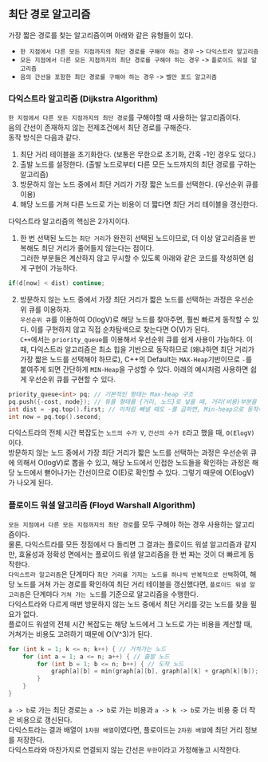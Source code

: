 ## 최단 경로 알고리즘
가장 짧은 경로를 찾는 알고리즘이며 아래와 같은 유형들이 있다.    
* `한 지점에서 다른 모든 지점까지의 최단 경로를 구해야 하는 경우` -> `다익스트라 알고리즘`    
* `모든 지점에서 다른 모든 지점까지의 최단 경로를 구해야 하는 경우` -> `플로이드 워셜 알고리즘`
* `음의 간선을 포함한 최단 경로를 구해야 하는 경우` -> `벨만 포드 알고리즘`

### 다익스트라 알고리즘 (Dijkstra Algorithm)
`한 지점에서 다른 모든 지점까지의 최단 경로`를 구해야할 때 사용하는 알고리즘이다.    
음의 간선이 존재하지 않는 전제조건에서 최단 경로를 구해준다.    
동작 방식은 다음과 같다.
1. 최단 거리 테이블을 초기화한다. (보통은 무한으로 초기화, 간혹 -1인 경우도 있다.)
2. 출발 노드를 설정한다. (출발 노드로부터 다른 모든 노드까지의 최단 경로를 구하는 알고리즘)
3. 방문하지 않는 노드 중에서 최단 거리가 가장 짧은 노드를 선택한다. (우선순위 큐를 이용)
4. 해당 노드를 거쳐 다른 노드로 가는 비용이 더 짧다면 최단 거리 테이블을 갱신한다.

다익스트라 알고리즘의 핵심은 2가지이다.    
1. 한 번 선택된 노드는 `최단 거리`가 완전히 선택된 노드이므로, 더 이상 알고리즘을 반복해도 최단 거리가 줄어들지 않는다는 점이다.    
그러한 부분들은 계산하지 않고 무시할 수 있도록 아래와 같은 코드를 작성하면 쉽게 구현이 가능하다.
```cpp
if(d[now] < dist) continue;
```

2. 방문하지 않는 노드 중에서 가장 최단 거리가 짧은 노드를 선택하는 과정은 우선순위 큐를 이용하자.    
`우선순위 큐`를 이용하여 O(logV)로 해당 노드를 찾아주면, 훨씬 빠르게 동작할 수 있다.
이를 구현하지 않고 직접 순차탐색으로 찾는다면 O(V)가 된다.    
`C++`에서는 `priority_queue`를 이용해서 우선순위 큐를 쉽게 사용이 가능하다. 이 때, 다익스트라 알고리즘은 최소 힙을 기반으로 동작하므로
(왜냐하면 최단 거리가 가장 짧은 노드를 선택해야 하므로), C++의 Default는 `MAX-Heap`기반이므로 `-`를 붙여주게 되면 간단하게 `MIN-Heap`을 구성할 수 있다.
아래의 예시처럼 사용하면 쉽게 우선순위 큐를 구현할 수 있다.    
```cpp
priority_queue<int> pq; // 기본적인 형태는 Max-heap 구조
pq.push({-cost, node}); // 튜플 형태를 {거리, 노드}로 넣을 때, 거리(비용)부분을 -를 곱해서 넣어주게 되면, Min-heap으로 동작하게 된다.
int dist = -pq.top().first; // 이처럼 빼낼 때도 -를 곱하면, Min-heap으로 동작하게 된다.
int now = pq.top().second; 
```

다익스트라의 전체 시간 복잡도는 `노드의 수가 V`, `간선의 수가 E`라고 했을 때, `O(ElogV)`이다.    
방문하지 않는 노드 중에서 가장 최단 거리가 짧은 노드를 선택하는 과정은 우선순위 큐에 의해서 O(logV)로 뽑을 수 있고,
해당 노드에서 인접한 노드들을 확인하는 과정은 해당 노드에서 뻗어나가는 간선이므로 O(E)로 확인할 수 있다. 그렇기 때문에 O(ElogV)가 나오게 된다.

### 플로이드 워셜 알고리즘 (Floyd Warshall Algorithm)
`모든 지점에서 다른 모든 지점까지의 최단 경로`를 모두 구해야 하는 경우 사용하는 알고리즘이다.    
물론, 다익스트라를 모든 정점에서 다 돌리면 그 결과는 플로이드 워셜 알고리즘과 같지만, 효율성과 정확성 면에서는 플로이드 워셜 알고리즘을 한 번 짜는 것이 더 빠르게 동작한다.    
`다익스트라 알고리즘`은 단계마다 `최단 거리를 가지는 노드를 하나씩 반복적으로 선택`하여, 해당 노드를 거쳐 가는 경로를 확인하여 최단 거리 테이블을 갱신했다면, 
`플로이드 워셜 알고리즘`은 단계마다 `거쳐 가는 노드`를 기준으로 알고리즘을 수행한다.    
다익스트라와 다르게 매번 방문하지 않는 노드 중에서 최단 거리를 갖는 노드를 찾을 필요가 없다.    
플로이드 워셜의 전체 시간 복잡도는 해당 노드에서 그 노드로 가는 비용을 계산할 때, 거쳐가는 비용도 고려하기 때문에 O(V^3)가 된다.    
```cpp
for (int k = 1; k <= n; k++) { // 거쳐가는 노드
	for (int a = 1; a <= n; a++) { // 출발 노드
		for (int b = 1; b <= n; b++) { // 도착 노드
			graph[a][b] = min(graph[a][b], graph[a][k] + graph[k][b]);
		}
	}
}
```
`a -> b`로 가는 최단 경로는 `a -> b`로 가는 비용과 `a -> k -> b`로 가는 비용 중 더 작은 비용으로 갱신된다.    
다익스트라는 결과 배열이 `1차원 배열`이였다면, 플로이드는 `2차원 배열`에 최단 거리 정보를 저장한다.    
다익스트라와 마찬가지로 연결되지 않는 간선은 `무한`이라고 가정해놓고 시작한다.    

